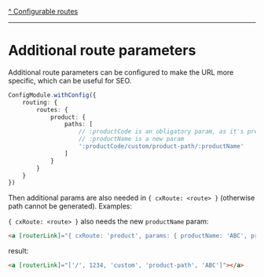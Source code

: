 [^ Configurable routes](./README.md)

---

# Additional route parameters

Additional route parameters can be configured to make the URL more specific, which can be useful for SEO.

```typescript
ConfigModule.withConfig({
    routing: {
        routes: {
            product: { 
                paths: [
                    // :productCode is an obligatory param, as it's present in default url
                    // :productName is a new param
                    ':productCode/custom/product-path/:productName'
                ] 
            }
        }
    }
})
```

Then additional params are also needed in `{ cxRoute: <route> }` (otherwise path cannot be generated). Examples:

`{ cxRoute: <route> }` also needs the new `productName` param:

```html
<a [routerLink]="{ cxRoute: 'product', params: { productName: 'ABC', productCode: 1234 } } | cxUrl"></a>
```

result:

```html
<a [routerLink]="['/', 1234, 'custom', 'product-path', 'ABC']"></a>
```
